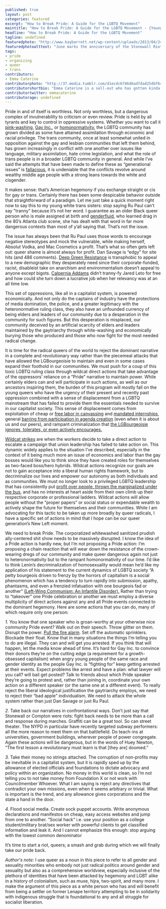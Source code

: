 ```yaml
---
published: true
layout: post
categories: featured
excerpt: "How to Break Pride: A Guide for the LGBTQ Movement"
maintitle: "How to Break Pride: A Guide for the LGBTQ Movement - {Young}ist"
headline: "How to Break Pride: A Guide for the LGBTQ Movement"
tagline: undefined
featuredphoto: "http://www.kaybarrett.net/wp-content/uploads/2013/04/246449_690067616843_1421114669_n.jpg"
featuredphotoalttext: "June marks the anniversary of the Stonewall Riots of 1969. Activists, Kay Ulanday Barrett, LL Gimeno, and Stephanie Maria celebrate the 2012 Trans Day of Action. (Photo: Sabelo Narasimhan)"
tags:
- pride
- organizing
- queer
- trans
contributors:
- Emma Caterine
contributorphoto: "http://37.media.tumblr.com/d1ecdc6746d6ad7dad25dbf640d3a8f3/tumblr_n7nnmzxfi61rq2ndso1_1280.jpg"
contributorshortbio: "Emma Caterine is a sell-out who has gotten kinda desperate for affirmation from younger trans women that she's still cool (she's not). Though she spends most of her time community organizing with Red Umbrella Project and writing non-fiction about police brutality and prison abolitionism, she also pens the occasional sci-fi story, memoir piece, or not-so-subtle mockery of Buzzfeed style articles (see Maximum RocknRoll #368)."
contributortwitter: emmacaterine
contributorage: undefined
---
```


Pride in and of itself is worthless. Not only worthless, but a dangerous complex of invulnerability to criticism or even review. Pride is held by all tyrants and key to control in oppressive systems. Whether you want to call it [pink-washing](http://www.haaretz.com/travel-in-israel/gay-tel-aviv/1.576146/), [Gay Inc.](http://www.hrc.org/apps/buyersguide/profile.php?orgid=1184/), or [homonormativity](http://instinctmagazine.com/post/lgbt-activist-says-bath-houses-should-be-shut-down-because-theyre-holding-gay-rights-back/), the LGBTQ community has grown divided as some have attained assimilation through economic and racial privilege. The trans community, once at least somewhat united in opposition against the gay and lesbian communities that left them behind, has grown increasingly in conflict with one another over issues like language, military assimilation, hate crime legislation, and what the role of trans people is in a broader LGBTQ community in general. And while I’ve said the attempts that have been made to define these as “generational issues” is [fallacious](http://sassysyndicalist.tumblr.com/post/84398680452/much-as-i-often-brag-about-having-listened-to/), it is undeniable that the conflicts revolve around wealthy middle age people with a strong leans towards the white and cisgender. 

It makes sense: that’s American hegemony if you exchange straight or cis for gay or trans. Certainly there has been some despicable behavior outside that straightforward of a paradigm. Let me just take a quick moment right now to say this to my young white trans sisters: stop saying Ru Paul can’t say "tranny" because it’s not her word. I guarantee as an older Black queer person who is male assigned at birth and [genderfluid](http://en.wikipedia.org/wiki/RuPaul#cite_ref-Autobiography_2-0/), who learned drag in the 80’s Atlanta club scene, she has dealt with that word in far more dangerous contexts than most of y’all saying that. That’s not the issue. 

The issue has always been that Ru Paul uses those words to encourage negative stereotypes and mock the vulnerable, while making herself, Absolut Vodka, and Mac Cosmetics a profit. That’s what so often gets left out: queer shame is almost always for profit. Dan Savage is “edgy” for site hits (and 486 comments). [Deep Green Resistance](http://deepgreenresistance.org/en/) is transphobic to appeal to a new demographic they desperately need since their corporate-funded, racist, disableist take on anarchism and environmentalism doesn’t appeal to anyone except bigots. [Calpernia Addams](http://en.wikipedia.org/wiki/Calpernia_Addams) didn’t tranny-fy Jared Leto for free and how could she turn down a lucrative job when her relevancy was at an all time low. 

This set of oppressions, like all in a capitalist system, is powered economically. And not only do the captains of industry have the protections of media domination, the police, and a greater legitimacy with the heteronormative ruling class, they also have an unfounded currency of being elders and leaders of our community due to a desperation in the community for such figures. But this desperation is misplaced, our community deceived by an artificial scarcity of elders and leaders maintained by the gaytriarchy through white-washing and economically burying those who produced and those who now fight for the most needed radical change. 

It is time for the radical queers of the world to reject the dominant narrative in a complete and revolutionary way rather than the piecemeal attacks that have allowed the LGBourgeoisie to maintain and even in some cases expand their foothold in our communities. We must push for a coup of this toxic LGBTQ ruling class through wildcat direct actions that take advantage of the oppressors’ reliance on a “Pride” narrative to maintain power. While certainly elders can and will participate in such actions, as well as our ancestors inspiring them, the burden of this program will mostly fall on the young queers who have the urgency of their present and recently past oppression combined with a sense of displacement from a LGBTQ mainstream that has failed to provide them the essentials needed to survive in our capitalist society. This sense of displacement comes from exploitation of cheap or [free labor in canvassing](http://www.labornotes.org/blogs/2014/06/pro-marijuana-canvassers-strike-over-unpaid-wages) and [mandated internships](http://www.dissentmagazine.org/article/opportunity-costs-the-true-price-of-internships), general [barring from participation in agenda creation](http://www.advocate.com/politics/marriage-equality/2013/04/01/hrc-and-coalition-apologize-silencing-undocumented-trans) (even when it is about us and our peers), and rampant criminalization that [the LGBourgeoisie ignores, tolerates, or even actively encourages.](http://www.resistinc.org/newsletters/articles/youth-fight-displacement-and-win)

[Wildcat strikes](http://en.wikipedia.org/wiki/Wildcat_strike_action/) are when the workers decide to take a direct action to escalate a campaign that union leadership has failed to take action on. This dynamic widely applies to the situation I’ve described, especially in the context of it being much more an issue of economics and labor than the gay bosses would like you to think since they have created roles for themselves as two-faced boss/hero hybrids. Wildcat actions recognize our goals are not to gain acceptance into a liberal human rights framework, but to decriminalize our lives and empower our autonomy as both individuals and as communities. We must no longer look to a privileged LGBTQ leadership that has consistently put [profit over people, thrown the marginalized under the bus](http://sundial.csun.edu/2011/10/equality-for-some-a-critique-of-the-human-rights-campaign/), and has no interests at heart aside from their own climb up their respective corporate or professional ladders. Wildcat actions will allow people without the “proper papers” or social status or expendable wealth to actively shape the future for themselves and their communities. While I am advocating for this tactic to be taken up more broadly by queer radicals, I have a specific set of actions in mind that I hope can be our queer generation’s New Left moment. 

We need to break Pride. The corporatized whitewashed sanitized prudish ally-centered shit show needs to be massively disrupted. I know the idea of a Pride action is hardly new, but I’m not proposing a Pride action: I’m proposing a chain reaction that will wear down the resistance of the crown-wearing dregs of our community and make queer dangerous again not just to heteronormativity but to the rampant homonormativity of our time. I’d like to think Lenin’s decriminalization of homosexuality would mean he’d like my application of his statement to the current dynamics of LGBTQ society “A petty bourgeois driven to frenzy by the horrors of capitalism is a social phenomenon which has a tendency to turn rapidly into submission, apathy, phantasms, and even a frenzied infatuation with one bourgeois fad or another” [(Left-Wing Communism: An Infantile Disorder).](http://www.marxists.org/archive/lenin/works/1920/lwc/ch04.htm/) 
Rather than trying to “takeover” one Pride celebration or another we must employ a diverse multiplicity of direct actions against any and all Pride events connected to the dominant hegemony. Here are some actions that you can do, many of which require only one person:

_1._ You know that one speaker who is groan-worthy at your otherwise nice community Pride event? Walk out on their speech. Throw glitter on them. Disrupt the power. [Pull the fire alarm](https://fbcdn-sphotos-d-a.akamaihd.net/hphotos-ak-xfp1/t1.0-9/10311371_664671573586359_5712943608009440601_n.jpg/). Set off the automatic sprinklers. Blockade their float. Know that in many situations the things I’m telling you to do are illegal. They can and will get you arrested. If you think that will happen, let the media know ahead of time. It’s hard for Gay Inc. to convince their donors they’re on the cutting edge (a requirement for a growth-obsessed capitalism) when angry young people of the same race and gender identity as the people Gay Inc. is “fighting for” keep getting arrested at their events. Expect problems like arrest and have a plan: what lawyer will you call? will bail get posted? Talk to friends about which Pride speaker they’re going to protest and, rather than joining in, coordinate your own action on a different speaker (or the same one at a different event). To really reject the liberal ideological justification the gaytriarchy employs, we need to reject their “bad apple” individualism. We need to attack the whole system rather than just Dan Savage or just Ru Paul. 


_2._ Take back our narratives in confrontational ways. Don’t just say that Stonewall or Compton were riots: fight back needs to be more than a call and response during marches. Graffiti can be a great tool. So can street theater. The NYPD in particular have recently targeted subway performers: all the more reason to meet them on that battlefield. Do teach-ins at universities, government buildings, wherever people of power congregate. Again these actions will be dangerous, but in the words of Huey Newton, “The first lesson a revolutionary must learn is that [they are] doomed.”

_3._ Take their money no strings attached. The corruption of non-profits may be inevitable in a capitalist system, but it is rapidly sped up by the allowance of elected officials and foundations to dictate advocacy and policy within an organization. No money in this world is clean, so I’m not telling you to not take money from Foundation X or not work with Councilmember Whoever. What I am saying is reject any directives that contradict your own missions, even when it seems arbitrary or trivial. What is important is the trend, and any allowance gives corporations and the state a hand in the door.

_4._ Flood social media. Create sock puppet accounts. Write anonymous declarations and manifestos on cheap, easy access websites and jump from one to another. “Social hack” i.e. use your position as a college student/military brat/sex worker with powerful clients to get classified information and leak it. And I cannot emphasize this enough: stop arguing with the lowest common denominator

It’s time to start a riot, queers; a smash and grab during which we will finally take our pride back.

*_Author's note:_* I use queer as a noun in this piece to refer to all gender and sexuality minorities who embody not just radical politics around gender and sexuality but also as a comprehensive worldview, especially inclusive of the plethora of identities that have been attacked by hegemony and LGBT alike in a history of colonialism, such as muxe, hijra, two-spirit, and many more. I make the argument of this piece as a white person who has and will benefit from being a settler on former Lenape territory attempting to be in solidarity with indigenous struggle that is foundational to any and all struggle for socialist liberation.
